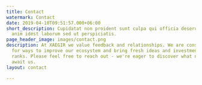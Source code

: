 ```yaml
---
title: Contact
watermark: Contact
date: 2019-04-10T09:51:57.000+06:00
short_description: Cupidatat non proident sunt culpa qui officia deserunt mollit <br>
  anim idest laborum sed ut perspiciatis.
page_header_image: images/contact.png
description: At XAEGIR we value feedback and relationships. We are constantly looking
  for ways to improve our ecosystem and bring fresh ideas and investments into our
  ranks. Please feel free to reach out - we're eager to discover what new opportunities
  await us.
layout: contact

---
```

